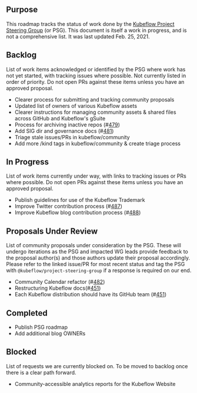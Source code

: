 ## Purpose 
This roadmap tracks the status of work done by the [Kubeflow Project Steering Group](https://github.com/jlewi/internal-acls/blob/7984b302128b1967640fee186773734b3ae13c82/github-orgs/kubeflow/org.yaml#L937) (or PSG). This document 
is itself a work in progress, and is not a comprehensive list. It was last updated Feb. 25, 2021.

## Backlog
List of work items acknowledged or identified by the PSG where work has not yet started, with tracking issues
where possible. Not currently listed in order of priority. Do not open PRs against these items unless you have 
an approved proposal.
- Clearer process for submitting and tracking community proposals
- Updated list of owners of various Kubeflow assets
- Clearer instructions for managing community assets & shared files across GitHub and Kubeflow's gSuite
- Process for archiving inactive repos (#[479](https://github.com/kubeflow/community/issues/479))
- Add SIG dir and governance docs (#[481](https://github.com/kubeflow/community/issues/481))
- Triage stale issues/PRs in kubeflow/community
- Add more /kind tags in kubeflow/community & create triage process

## In Progress
List of work items currently under way, with links to tracking issues or PRs where possible. Do not open PRs
against these items unless you have an approved proposal.
- Publish guidelines for use of the Kubeflow Trademark
- Improve Twitter contribution process (#[487](https://github.com/kubeflow/community/issues/487))
- Improve Kubeflow blog contribution process (#[488](https://github.com/kubeflow/community/issues/488))

## Proposals Under Review
List of community proposals under consideration by the PSG. These will undergo iterations as the PSG and 
impacted WG leads provide feedback to the proposal author(s) and those authors update their proposal
accordingly. Please refer to the linked issue/PR for most recent status and tag the PSG with 
`@kubeflow/project-steering-group` if a response is required on our end. 
- Community Calendar refactor (#[482](https://github.com/kubeflow/community/issues/482))
- Restructuring Kubeflow docs(#[451](https://github.com/kubeflow/community/pull/440)) 
- Each Kubeflow distribution should have its GitHub team (#[451](https://github.com/kubeflow/community/issues/451))

## Completed
- Publish PSG roadmap
- Add additional blog OWNERs 

## Blocked
List of requests we are currently blocked on. To be moved to backlog once there is a clear path forward.
- Community-accessible analytics reports for the Kubeflow Website
